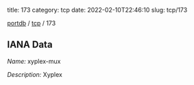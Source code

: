 title: 173
category: tcp
date: 2022-02-10T22:46:10
slug: tcp/173

[portdb](/) / [tcp](/category/tcp.html) / 173


## IANA Data

_Name:_ xyplex-mux

_Description:_ Xyplex

